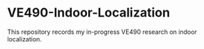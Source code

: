 # VE490-Indoor-Localization
This repository records my in-progress VE490 research on indoor localization.
